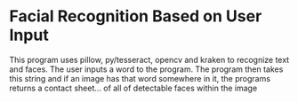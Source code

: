 # Facial Recognition Based on User Input

This program uses pillow, py/tesseract, opencv and kraken to recognize text and faces.
The user inputs a word to the program.
The program then takes this string and if an image has that word somewhere in it, the programs returns a contact sheet...
of all of detectable faces within the image